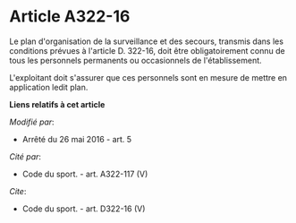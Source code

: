 # Article A322-16

Le plan d'organisation de la surveillance et des secours, transmis dans les conditions prévues à l'article D. 322-16, doit
être obligatoirement connu de tous les personnels permanents ou occasionnels de l'établissement. 

L'exploitant doit s'assurer que ces personnels sont en mesure de mettre en application ledit plan.

**Liens relatifs à cet article**

_Modifié par_:

  - Arrêté du 26 mai 2016 - art. 5

_Cité par_:

  - Code du sport. - art. A322-117 (V)

_Cite_:

  - Code du sport. - art. D322-16 (V)

